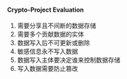 #### Crypto-Project Evaluation

1. 需要分享且不间断的数据存储
1. 需要多个贡献数据的实体
1. 数据写入后不可更新或删除
1. 敏感信息永不写入数据
1. 数据写入主体要决定谁来控制数据存储
1. 写入数据需要防止篡改
